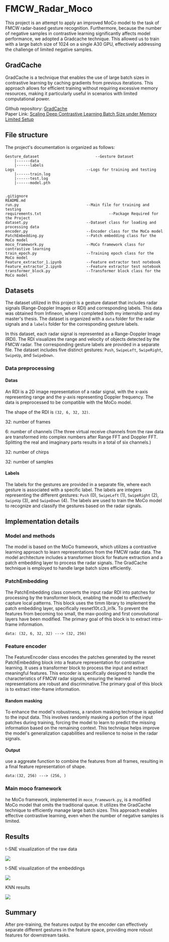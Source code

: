 # FMCW_Radar_Moco
This project is an attempt to apply an improved MoCo model to the task of FMCW radar-based gesture recognition. Furthermore, because the number of negative samples in contrastive learning significantly affects model performance, we adopted a  Gradcache technique. This allowed us to train with a large batch size of 1024 on a single A30 GPU, effectively addressing the challenge of limited negative samples.

## GradCache
GradCache is a technique that enables the use of large batch sizes in contrastive learning by caching gradients from previous iterations. This approach allows for efficient training without requiring excessive memory resources, making it particularly useful in scenarios with limited computational power.<br>

Github repository: [GradCache](https://github.com/luyug/GradCache)<br>
Paper Link: [Scaling Deep Contrastive Learning Batch Size under Memory Limited Setup](https://arxiv.org/abs/2101.06983)<br>


## File structure

The project's documentation is organized as follows: 

```
Gesture_dataset				            --Gesture Dataset
    |------data
    |------labels
Logs	                            --Logs for training and testing
    |------train.log
    |------test.log
    |------model.pth                 
 

.gitignore
README.md
run.py                              --Main file for training and testing
requirements.txt					          --Package Required for the Project
dataset.py                          --Dataset class for loading and processing data
encoder.py                          --Encoder class for the MoCo model
PatchEmbedding.py                   --Patch embedding class for the MoCo model
moco_framework.py                   --MoCo framework class for contrastive learning
train_epoch.py                      --Training epoch class for the MoCo model
Feature_extractor_1.ipynb           --Feature extractor test notebook
Feature_extractor_2.ipynb           --Feature extractor test notebook
transformer_block.py                --Transformer block class for the MoCo model
```

## Datasets
The dataset utilized in this project is a gesture dataset that includes radar signals (Range-Doppler Images or RDI) and corresponding labels. This data was obtained from Infineon, where I completed both my internship and my master's thesis. The dataset is organized with a `data` folder for the radar signals and a `labels` folder for the corresponding gesture labels.<br>

In this dataset, each radar signal is represented as a Range-Doppler Image (RDI). The RDI visualizes the range and velocity of objects detected by the FMCW radar. The corresponding gesture labels are provided in a separate file. The dataset includes five distinct gestures: `Push`, `SwipeLeft`, `SwipeRight`, `SwipeUp`, and `SwipeDown`.<br>

### Data preprocessing
#### Datas
An RDI is a 2D image representation of a radar signal, with the x-axis representing range and the y-axis representing Doppler frequency. The data is preprocessed to be compatible with the MoCo model.<br>

The shape of the RDI is `(32, 6, 32, 32)`.<br>

32: number of frames<br>

6: number of channels (The three virtual receive channels from the raw data are transformed into complex numbers after Range FFT and Doppler FFT. Splitting the real and imaginary parts results in a total of six channels.)<br>

32: number of chirps<br>

32: number of samples<br>

#### Labels
The labels for the gestures are provided in a separate file, where each gesture is associated with a specific label. The labels are integers representing the different gestures: `Push` (0), `SwipeLeft` (1), `SwipeRight` (2), `SwipeUp` (3), and `SwipeDown` (4). The labels are used to train the MoCo model to recognize and classify the gestures based on the radar signals.<br>

## Implementation details

### Model and methods
The model is based on the MoCo framework, which utilizes a contrastive learning approach to learn representations from the FMCW radar data. The model architecture includes a transformer block for feature extraction and a patch embedding layer to process the radar signals. The GradCache technique is employed to handle large batch sizes efficiently.<br>

### PatchEmbedding
The PatchEmbedding class converts the input radar RDI into patches for processing by the transformer block, enabling the model to effectively capture local patterns. This block uses the timm library to implement the patch embedding layer, specifically resnet10t.c3_in1k. To prevent the features from becoming too small, the max-pooling and first convolutional layers have been modified. The primary goal of this block is to extract intra-frame information.<br>

`data: (32, 6, 32, 32) ---> (32, 256)`

### Feature encoder
The FeatureEncoder class encodes the patches generated by the resnet PatchEmbedding block into a feature representation for contrastive learning. It uses a transformer block to process the input and extract meaningful features. This encoder is specifically designed to handle the characteristics of FMCW radar signals, ensuring the learned representations are robust and discriminative.The primary goal of this block is to extract inter-frame information.<br>

#### Random masking
To enhance the model's robustness, a random masking technique is applied to the input data. This involves randomly masking a portion of the input patches during training, forcing the model to learn to predict the missing information based on the remaining context. This technique helps improve the model's generalization capabilities and resilience to noise in the radar signals.<br>

#### Output
use a aggreate function to combine the features from all frames, resulting in a final feature representation of shape. <br>

`data:(32, 256) ---> (256, )`

### Main moco framework
he MoCo framework, implemented in `moco_framework.py`, is a modified MoCo model that omits the traditional queue. It utilizes the GradCache technique to efficiently manage large batch sizes. This approach enables effective contrastive learning, even when the number of negative samples is limited.<br>


## Results

t-SNE visualization of the raw data<br>

  <img src="image\raw.png" />

t-SNE visualization of the embeddings<br>

  <img src="image\embedding.png" />

KNN results<br>

  <img src="image\knn.png" />

## Summary
After pre-training, the features output by the encoder can effectively separate different gestures in the feature space, providing more robust features for downstream tasks.